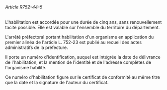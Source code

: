 ###### Article R752-44-5

L'habilitation est accordée pour une durée de cinq ans, sans renouvellement tacite possible. Elle est valable sur l'ensemble du territoire du département.

L'arrêté préfectoral portant habilitation d'un organisme en application du premier alinéa de l'article L. 752-23 est publié au recueil des actes administratifs de la préfecture.

Il porte un numéro d'identification, auquel est intégrée la date de délivrance de l'habilitation, et la mention de l'identité et de l'adresse complètes de l'organisme habilité.

Ce numéro d'habilitation figure sur le certificat de conformité au même titre que la date et la signature de l'auteur du certificat.

